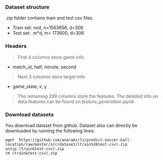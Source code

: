 ### Dataset structure

.zip folder contains train and test csv files.

* Train set: nxd, n=1563656, d=306
* Test set:  m*d, m= 173600, d=306

### Headers

> First 4 columns store game info:
* match_id, half, minute, second

> Next 3 columns store target info
* game_state, x, y

> The remaining 299 columns store the features. The detailed info on data features can be found on *feature_generation.ipynb*

### Download datasets

You download dataset from github. Dataset also can directly be downloaded by running the following lines:

```
wget  https://github.com/anaramirli/predict-soccer-ball-location/raw/master/src/dataset/(train%26test-csv).zip
unzip (train&test-csv).zip
rm (train&test-csv).zip
```